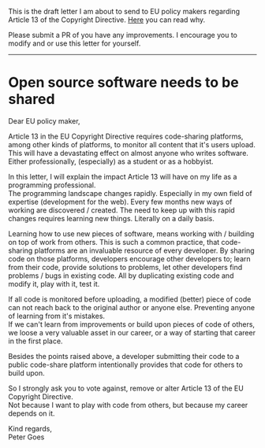 This is the draft letter I am about to send to EU policy makers regarding Article 
13 of the Copyright Directive. [Here](https://blog.github.com/2018-03-14-eu-proposal-upload-filters-code/) 
you can read why.

Please submit a PR of you have any improvements. I encourage you to modify and
or use this letter for yourself.

---

# Open source software needs to be shared

Dear EU policy maker,

Article 13 in the EU Copyright Directive requires code-sharing platforms, among 
other kinds of platforms, to monitor all content that it's users upload. This 
will have a devastating effect on almost anyone who writes software. Either
professionally, (especially) as a student or as a hobbyist.

In this letter, I will explain the impact Article 13 will have on my life as a 
programming professional.  
The programming landscape changes rapidly. Especially in my own field of 
expertise (development for the web). Every few months new ways of working are 
discovered / created. The need to keep up with this rapid changes requires 
learning new things. Literally on a daily basis.

Learning how to use new pieces of software, means working with / building on top
of work from others. This is such a common practice, that code-sharing platforms
are an invaluable resource of every developer. By sharing code on those 
platforms, developers encourage other developers to; learn from their code, 
provide solutions to problems, let other developers find problems / bugs in 
existing code. All by duplicating existing code and modify it, play with it, 
test it.

If all code is monitored before uploading, a modified (better) piece of code can
not reach back to the original author or anyone else. Preventing anyone of 
learning from it's mistakes.  
If we can't learn from improvements or build upon pieces of code of others,
we loose a very valuable asset in our career, or a way of starting that career
in the first place.

Besides the points raised above, a developer submitting their code to a public
code-share platform intentionally provides that code for others to build upon.

So I strongly ask you to vote against, remove or alter Article 13 of the EU 
Copyright Directive.  
Not because I want to play with code from others, but 
because my career depends on it.

Kind regards,  
Peter Goes
